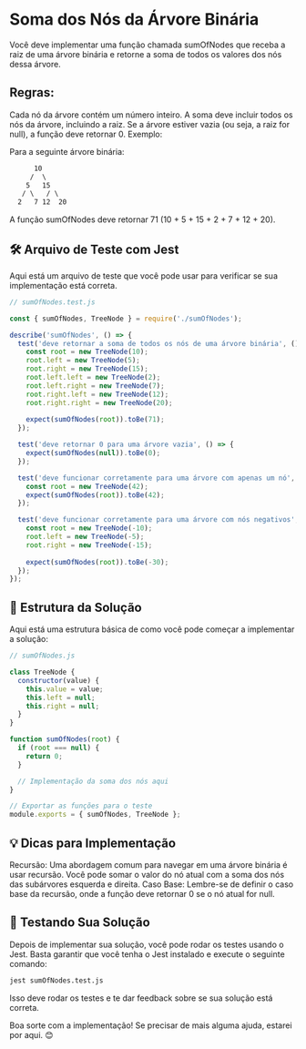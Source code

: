 # Soma dos Nós da Árvore Binária
Você deve implementar uma função chamada sumOfNodes que receba a raiz de uma árvore binária e retorne a soma de todos os valores dos nós dessa árvore.

## Regras:
Cada nó da árvore contém um número inteiro.
A soma deve incluir todos os nós da árvore, incluindo a raiz.
Se a árvore estiver vazia (ou seja, a raiz for null), a função deve retornar 0.
Exemplo:

Para a seguinte árvore binária:

```css markdown
      10
     /  \
    5   15
   / \   / \
  2   7 12  20
```

A função sumOfNodes deve retornar 71 (10 + 5 + 15 + 2 + 7 + 12 + 20).

## 🛠️ Arquivo de Teste com Jest
Aqui está um arquivo de teste que você pode usar para verificar se sua implementação está correta.

```javascript
// sumOfNodes.test.js

const { sumOfNodes, TreeNode } = require('./sumOfNodes');

describe('sumOfNodes', () => {
  test('deve retornar a soma de todos os nós de uma árvore binária', () => {
    const root = new TreeNode(10);
    root.left = new TreeNode(5);
    root.right = new TreeNode(15);
    root.left.left = new TreeNode(2);
    root.left.right = new TreeNode(7);
    root.right.left = new TreeNode(12);
    root.right.right = new TreeNode(20);
    
    expect(sumOfNodes(root)).toBe(71);
  });

  test('deve retornar 0 para uma árvore vazia', () => {
    expect(sumOfNodes(null)).toBe(0);
  });

  test('deve funcionar corretamente para uma árvore com apenas um nó', () => {
    const root = new TreeNode(42);
    expect(sumOfNodes(root)).toBe(42);
  });

  test('deve funcionar corretamente para uma árvore com nós negativos', () => {
    const root = new TreeNode(-10);
    root.left = new TreeNode(-5);
    root.right = new TreeNode(-15);
    
    expect(sumOfNodes(root)).toBe(-30);
  });
}); 
```

## 📜 Estrutura da Solução
Aqui está uma estrutura básica de como você pode começar a implementar a solução:

```javascript
// sumOfNodes.js

class TreeNode {
  constructor(value) {
    this.value = value;
    this.left = null;
    this.right = null;
  }
}

function sumOfNodes(root) {
  if (root === null) {
    return 0;
  }

  // Implementação da soma dos nós aqui
}

// Exportar as funções para o teste
module.exports = { sumOfNodes, TreeNode };
```

## 💡 Dicas para Implementação
Recursão: Uma abordagem comum para navegar em uma árvore binária é usar recursão. Você pode somar o valor do nó atual com a soma dos nós das subárvores esquerda e direita.
Caso Base: Lembre-se de definir o caso base da recursão, onde a função deve retornar 0 se o nó atual for null.

## 🚀 Testando Sua Solução
Depois de implementar sua solução, você pode rodar os testes usando o Jest. Basta garantir que você tenha o Jest instalado e execute o seguinte comando:

```bash
jest sumOfNodes.test.js
```
Isso deve rodar os testes e te dar feedback sobre se sua solução está correta.

Boa sorte com a implementação! Se precisar de mais alguma ajuda, estarei por aqui. 😊